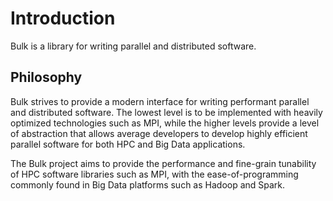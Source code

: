 Introduction
============

Bulk is a library for writing parallel and distributed software.

Philosophy
----------

Bulk strives to provide a modern interface for writing performant parallel and distributed software. The lowest level is to be implemented with heavily optimized technologies such as MPI, while the higher levels provide a level of abstraction that allows average developers to develop highly efficient parallel software for both HPC and Big Data applications.

The Bulk project aims to provide the performance and fine-grain tunability of HPC software libraries such as MPI, with the ease-of-programming commonly found in Big Data platforms such as Hadoop and Spark.
